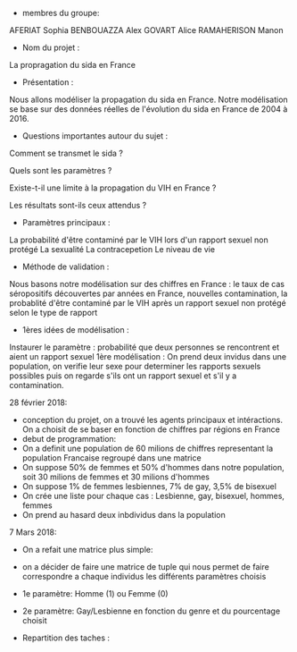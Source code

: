 - membres du groupe: 

AFERIAT Sophia BENBOUAZZA Alex GOVART Alice RAMAHERISON Manon

- Nom du projet : 

La propragation du sida en France

- Présentation :

Nous allons modéliser la propagation du sida en France. Notre modélisation se base sur des données réelles de l'évolution du sida en France de 2004 à 2016.

- Questions importantes autour du sujet :

Comment se transmet le sida ?

Quels sont les paramètres ?

Existe-t-il une limite à la propagation du VIH en France ?

Les résultats sont-ils ceux attendus ?


- Paramètres principaux :

La probabilité d'être contaminé par le VIH lors d'un rapport sexuel non protégé La sexualité La contracepetion Le niveau de vie

- Méthode de validation :

Nous basons notre modélisation sur des chiffres en France : le taux de cas séropositifs découvertes par années en France, nouvelles contamination, la probablité d'être contaminé par le VIH après un rapport sexuel non protégé selon le type de rapport

- 1ères idées de modélisation :

Instaurer le paramètre : probabilité que deux personnes se rencontrent et aient un rapport sexuel 1ère modélisation : On prend deux invidus dans une population, on verifie leur sexe pour determiner les rapports sexuels possibles puis on regarde s'ils ont un rapport sexuel et s'il y a contamination.

28 février 2018:

 - conception du projet, on a trouvé les agents principaux et intéractions. On a choisit de se baser en fonction de chiffres par régions en France
 - debut de programmation: 
 - On a definit une population de 60 milions de chiffres representant la population Francaise regroupé dans une matrice 
 - On suppose 50% de femmes et 50% d'hommes dans notre population, soit 30 milions de femmes et 30 milions d'hommes
 - On suppose 1% de femmes lesbiennes, 7% de gay, 3,5% de bisexuel
 - On crée une liste pour chaque cas : Lesbienne, gay, bisexuel, hommes, femmes
 - On prend au hasard deux inbdividus dans la population

7 Mars 2018:

- On a refait une matrice plus simple:
- on a décider de faire une matrice de tuple qui nous permet de faire correspondre a chaque individus les différents paramètres choisis
- 1e paramètre: Homme (1) ou Femme (0)
- 2e paramètre: Gay/Lesbienne en fonction du genre et du pourcentage choisit

- Repartition des taches :
